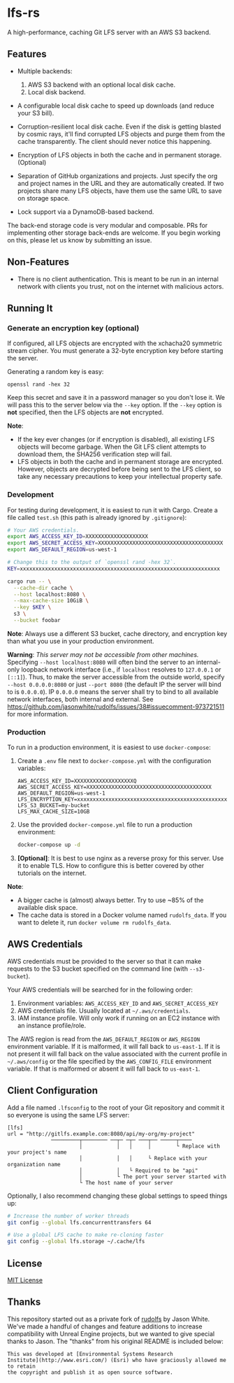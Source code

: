 # lfs-rs

A high-performance, caching Git LFS server with an AWS S3 backend.

## Features

- Multiple backends:

    1. AWS S3 backend with an optional local disk cache.
    2. Local disk backend.

- A configurable local disk cache to speed up downloads (and reduce your
  S3 bill).

- Corruption-resilient local disk cache. Even if the disk is getting
  blasted by cosmic rays, it'll find corrupted LFS objects and purge them from
  the cache transparently. The client should never notice this happening.

- Encryption of LFS objects in both the cache and in permanent storage.
  (Optional)

- Separation of GitHub organizations and projects. Just specify the org and
  project names in the URL and they are automatically created. If two projects
  share many LFS objects, have them use the same URL to save on storage space.

- Lock support via a DynamoDB-based backend.

The back-end storage code is very modular and composable. PRs for implementing
other storage back-ends are welcome. If you begin working on this, please let us
know by submitting an issue.

## Non-Features

- There is no client authentication. This is meant to be run in an internal
  network with clients you trust, not on the internet with malicious actors.

## Running It

### Generate an encryption key (optional)

If configured, all LFS objects are encrypted with the xchacha20 symmetric stream
cipher. You must generate a 32-byte encryption key before starting the server.

Generating a random key is easy:

    openssl rand -hex 32

Keep this secret and save it in a password manager so you don't lose it. We will
pass this to the server below via the `--key` option. If the `--key` option is
**not** specified, then the LFS objects are **not** encrypted.

**Note**:

- If the key ever changes (or if encryption is disabled), all existing LFS
  objects will become garbage. When the Git LFS client attempts to download
  them, the SHA256 verification step will fail.
- LFS objects in both the cache and in permanent storage are encrypted.
  However, objects are decrypted before being sent to the LFS client, so take
  any necessary precautions to keep your intellectual property safe.

### Development

For testing during development, it is easiest to run it with Cargo. Create
a file called `test.sh` (this path is already ignored by `.gitignore`):

```bash
# Your AWS credentials.
export AWS_ACCESS_KEY_ID=XXXXXXXXXXXXXXXXXXXX
export AWS_SECRET_ACCESS_KEY=XXXXXXXXXXXXXXXXXXXXXXXXXXXXXXXXXXXXXXXX
export AWS_DEFAULT_REGION=us-west-1

# Change this to the output of `openssl rand -hex 32`.
KEY=xxxxxxxxxxxxxxxxxxxxxxxxxxxxxxxxxxxxxxxxxxxxxxxxxxxxxxxxxxxxxxxx

cargo run -- \
  --cache-dir cache \
  --host localhost:8080 \
  --max-cache-size 10GiB \
  --key $KEY \
  s3 \
  --bucket foobar
```

**Note**: Always use a different S3 bucket, cache directory, and encryption key
than what you use in your production environment.

**Warning**: *This server may not be accessible from other machines.* Specifying
`--host localhost:8080` will often bind the server to an internal-only loopback
network interface (i.e., if `localhost` resolves to `127.0.0.1` or `[::1]`).
Thus, to make the server accessible from the outside world, specify `--host
0.0.0.0:8080` or just `--port 8080` (the default IP the server will bind to is
`0.0.0.0`). IP `0.0.0.0` means the server shall try to bind to all available
network interfaces, both internal and external. See
https://github.com/jasonwhite/rudolfs/issues/38#issuecomment-973721511 for more
information.

### Production

To run in a production environment, it is easiest to use `docker-compose`:

1. Create a `.env` file next to `docker-compose.yml` with the configuration
   variables:

   ```
   AWS_ACCESS_KEY_ID=XXXXXXXXXXXXXXXXXXXQ
   AWS_SECRET_ACCESS_KEY=XXXXXXXXXXXXXXXXXXXXXXXXXXXXXXXXXXXXXXXX
   AWS_DEFAULT_REGION=us-west-1
   LFS_ENCRYPTION_KEY=xxxxxxxxxxxxxxxxxxxxxxxxxxxxxxxxxxxxxxxxxxxxxxxxxxxxxxxxxxxxxxxx
   LFS_S3_BUCKET=my-bucket
   LFS_MAX_CACHE_SIZE=10GB
   ```

2. Use the provided `docker-compose.yml` file to run a production environment:

   ```bash
   docker-compose up -d
   ```

3. **[Optional]**: It is best to use nginx as a reverse proxy for this server.
   Use it to enable TLS. How to configure this is better covered by other
   tutorials on the internet.

**Note**:

- A bigger cache is (almost) always better. Try to use ~85% of the available
  disk space.
- The cache data is stored in a Docker volume named `rudolfs_data`. If you
  want to delete it, run `docker volume rm rudolfs_data`.

## AWS Credentials

AWS credentials must be provided to the server so that it can make requests to
the S3 bucket specified on the command line (with `--s3-bucket`).

Your AWS credentials will be searched for in the following order:

1. Environment variables: `AWS_ACCESS_KEY_ID` and `AWS_SECRET_ACCESS_KEY`
2. AWS credentials file. Usually located at `~/.aws/credentials`.
3. IAM instance profile. Will only work if running on an EC2 instance with an
   instance profile/role.

The AWS region is read from the `AWS_DEFAULT_REGION` or `AWS_REGION` environment
variable. If it is malformed, it will fall back to `us-east-1`. If it is not
present it will fall back on the value associated with the current profile in
`~/.aws/config` or the file specified by the `AWS_CONFIG_FILE` environment
variable. If that is malformed or absent it will fall back to `us-east-1`.

## Client Configuration

Add a file named `.lfsconfig` to the root of your Git repository and commit it
so everyone is using the same LFS server:

```
[lfs]
url = "http://gitlfs.example.com:8080/api/my-org/my-project"
              ─────────┬──────── ──┬─ ─┬─ ───┬── ─────┬────
                       │           │   │     │        └ Replace with your project's name
                       │           │   │     └ Replace with your organization name   
                       │           │   └ Required to be "api"
                       │           └ The port your server started with
                       └ The host name of your server
```

Optionally, I also recommend changing these global settings to speed things up:

``` bash
# Increase the number of worker threads
git config --global lfs.concurrenttransfers 64

# Use a global LFS cache to make re-cloning faster
git config --global lfs.storage ~/.cache/lfs
```

## License

[MIT License](/LICENSE)

## Thanks

This repository started out as a private fork of [rudolfs](https://github.com/jasonwhite/rudolfs) by Jason White. We've
made a handful of changes and feature additions to increase compatibility with Unreal Engine projects, but we wanted to
give special thanks to Jason. The "thanks" from his original README is included below:

```
This was developed at [Environmental Systems Research
Institute](http://www.esri.com/) (Esri) who have graciously allowed me to retain
the copyright and publish it as open source software.
```

